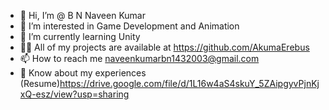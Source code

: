 - 👋 Hi, I’m @ B N Naveen Kumar
- 👀 I’m interested in Game Development and Animation
- 🌱 I’m currently learning Unity 
- 👨‍💻 All of my projects are available at https://github.com/AkumaErebus
- 📫 How to reach me naveenkumarbn1432003@gmail.com
- 📄 Know about my experiences (Resume)https://drive.google.com/file/d/1L16w4aS4skuY_5ZAipgyvPjnKjxQ-esz/view?usp=sharing

  
<!---
AkumaErebus/AkumaErebus is a ✨ special ✨ repository because its `README.md` (this file) appears on your GitHub profile.
You can click the Preview link to take a look at your changes.
--->
